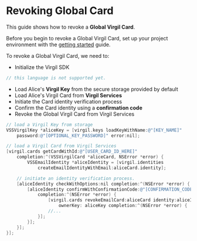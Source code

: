 # Revoking Global Card

This guide shows how to revoke a **Global Virgil Card**.

Вefore you begin to revoke a Global Virgil Card, set up your project environment with the [getting started](/docs/objectivec/guides/configuration/client.md) guide.

To revoke a Global Virgil Card, we need to:

-  Initialize the Virgil SDK

```objectivec
// this language is not supported yet.
```

- Load Alice's **Virgil Key** from the secure storage provided by default
- Load Alice's Virgil Card from **Virgil Services**
- Initiate the Card identity verification process
- Confirm the Card identity using a **confirmation code**
- Revoke the Global Virgil Card from Virgil Services

```objectivec
// load a Virgil Key from storage
VSSVirgilKey *aliceKey = [virgil.keys loadKeyWithName:@"[KEY_NAME]"
	password:@"[OPTIONAL_KEY_PASSWORD]" error:nil];

// load a Virgil Card from Virgil Services
[virgil.cards getCardWithId:@"[USER_CARD_ID_HERE]"
	completion:^(VSSVirgilCard *aliceCard, NSError *error) {
		VSSEmailIdentity *aliceIdentity = [virgil.identities
			createEmailIdentityWithEmail:aliceCard.identity];

	// initiate an identity verification process.
	[aliceIdentity checkWithOptions:nil completion:^(NSError *error) {
		[aliceIdentity confirmWithConfirmationCode:@"[CONFIRMATION_CODE]"
			completion:^(NSError *error) {
				[virgil.cards revokeEmailCard:aliceCard identity:aliceIdentity
					ownerKey: aliceKey completion:^(NSError *error) {
				//...
			}];
		}];
	}];
}];
```
